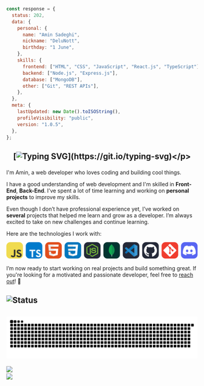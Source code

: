 ```js
const response = {
  status: 202,
  data: {
    personal: {
      name: "Amin Sadeghi",
      nickname: "DeluNott",
      birthday: "1 June",
    },
    skills: {
      frontend: ["HTML", "CSS", "JavaScript", "React.js", "TypeScript"],
      backend: ["Node.js", "Express.js"],
      database: ["MongoDB"],
      other: ["Git", "REST APIs"],
    },
  },
  meta: {
    lastUpdated: new Date().toISOString(),
    profileVisibility: "public",
    version: "1.0.5",
  },
};

```

## <p align="center">[![Typing SVG](https://readme-typing-svg.herokuapp.com?font=Fira+Code&pause=1000&width=585&lines=Hi%2C+I'm+Amin;A+Full-Stack+Web+Developer;I+specialize+in+web+development;Passionate+about+building+scalable+web+applications;Welcome+to+my+GitHub+profile!)](https://git.io/typing-svg)</p>

I'm Amin, a web developer who loves coding and building cool things.

I have a good understanding of web development and I'm skilled in **Front-End**, **Back-End**. I’ve spent a lot of time learning and working on **personal projects** to improve my skills.

Even though I don’t have professional experience yet, I’ve worked on **several** projects that helped me learn and grow as a developer. I’m always excited to take on new challenges and continue learning.

Here are the technologies I work with:
<p><img src="./logos.svg"></p>

I’m now ready to start working on real projects and build something great. If you're looking for a motivated and passionate developer, feel free to [reach out](https://t.me/a01100001)! 🚀


## ![Status](https://github-readme-stats.vercel.app/api?username=delunott&count_private=true&show_icons=true&title_color=57cdf1&text_color=ffffff&icon_color=57cdf1&border_color=0d1117&bg_color=0d1117)

## <p align="center"><img align="center" src="https://raw.githubusercontent.com/imrrobat/imrrobat/d1b244e170d2b75fdda3efd499eaaf163f7a617c/images/github-contribution-grid-snake.svg" /></p>

![](https://badgen.net/discord/members/jgsAcSAj6t)
<br>
![](https://komarev.com/ghpvc/?username=delunott&color=red)
